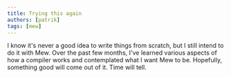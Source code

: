 ```yaml
---
title: Trying this again
authors: [patrik]
tags: [mew]
---
```


I know it's never a good idea to write things from scratch, but I still intend to do it with Mew. Over the past few months, I've learned various aspects of how a compiler works and contemplated what I want Mew to be. Hopefully, something good will come out of it. Time will tell.